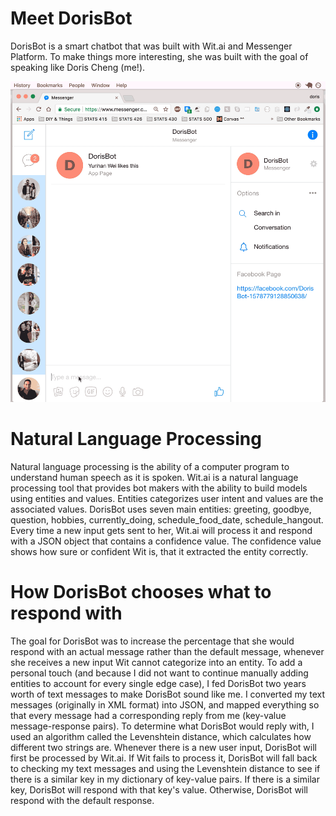 # Meet DorisBot

DorisBot is a smart chatbot that was built with Wit.ai and Messenger Platform. To make things more interesting, she was built with the goal of speaking like Doris Cheng (me!).

![Demo](bot.gif)

# Natural Language Processing

Natural language processing is the ability of a computer program to understand human speech as it is spoken. Wit.ai is a natural language processing tool that provides bot makers with the ability to build models using entities and values. Entities categorizes user intent and values are the associated values. DorisBot uses seven main entities: greeting, goodbye, question, hobbies, currently_doing, schedule_food_date, schedule_hangout. Every time a new input gets sent to her, Wit.ai will process it and respond with a JSON object that contains a confidence value. The confidence value shows how sure or confident Wit is, that it extracted the entity correctly.


# How DorisBot chooses what to respond with

The goal for DorisBot was to increase the percentage that she would respond with an actual message rather than the default message, whenever she receives a new input Wit cannot categorize into an entity. To add a personal touch (and because I did not want to continue manually adding entities to account for every single edge case), I fed DorisBot two years worth of text messages to make DorisBot sound like me. I converted my text messages (originally in XML format) into JSON, and mapped everything so that every message had a corresponding reply from me (key-value message-response pairs). To determine what DorisBot would reply with, I used an algorithm called the Levenshtein distance, which calculates how different two strings are. Whenever there is a new user input, DorisBot will first be processed by Wit.ai. If Wit fails to process it, DorisBot will fall back to checking my text messages and using the Levenshtein distance to see if there is a similar key in my dictionary of key-value pairs. If there is a similar key, DorisBot will respond with that key's value. Otherwise, DorisBot will respond with the default response.

 
